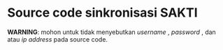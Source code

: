 # Source code sinkronisasi SAKTI

__WARNING__: mohon untuk tidak menyebutkan _username_ , _password_ , dan atau _ip address_ pada source code.
